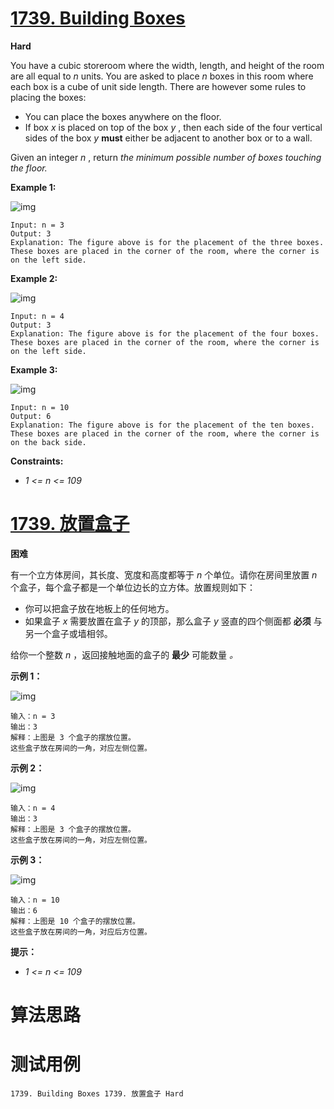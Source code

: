 # [1739. Building Boxes][enTitle]

**Hard**

You have a cubic storeroom where the width, length, and height of the room are all equal to  *n*  units. You are asked to place  *n*  boxes in this room where each box is a cube of unit side length. There are however some rules to placing the boxes:

- You can place the boxes anywhere on the floor. 
- If box  *x*  is placed on top of the box  *y* , then each side of the four vertical sides of the box  *y*  **must**  either be adjacent to another box or to a wall.

Given an integer  *n* , return *the minimum possible number of boxes touching the floor.* 



**Example 1:** 

![img](https://assets.leetcode.com/uploads/2021/01/04/3-boxes.png)

```
Input: n = 3
Output: 3
Explanation: The figure above is for the placement of the three boxes.
These boxes are placed in the corner of the room, where the corner is on the left side.

```

**Example 2:** 

![img](https://assets.leetcode.com/uploads/2021/01/04/4-boxes.png)

```
Input: n = 4
Output: 3
Explanation: The figure above is for the placement of the four boxes.
These boxes are placed in the corner of the room, where the corner is on the left side.

```

**Example 3:** 

![img](https://assets.leetcode.com/uploads/2021/01/04/10-boxes.png)

```
Input: n = 10
Output: 6
Explanation: The figure above is for the placement of the ten boxes.
These boxes are placed in the corner of the room, where the corner is on the back side.
```



**Constraints:** 

-  *1 <= n <= 109* 


# [1739. 放置盒子][cnTitle]

**困难**

有一个立方体房间，其长度、宽度和高度都等于  *n*  个单位。请你在房间里放置  *n*  个盒子，每个盒子都是一个单位边长的立方体。放置规则如下：

- 你可以把盒子放在地板上的任何地方。 
- 如果盒子  *x*  需要放置在盒子  *y*  的顶部，那么盒子  *y*  竖直的四个侧面都 **必须**  与另一个盒子或墙相邻。

给你一个整数  *n*  ，返回接触地面的盒子的 **最少**  可能数量 *。* 



**示例 1：** 

![img](https://assets.leetcode-cn.com/aliyun-lc-upload/uploads/2021/01/24/3-boxes.png)

```
输入：n = 3
输出：3
解释：上图是 3 个盒子的摆放位置。
这些盒子放在房间的一角，对应左侧位置。

```

**示例 2：** 

![img](https://assets.leetcode-cn.com/aliyun-lc-upload/uploads/2021/01/24/4-boxes.png)

```
输入：n = 4
输出：3
解释：上图是 3 个盒子的摆放位置。
这些盒子放在房间的一角，对应左侧位置。

```

**示例 3：** 

![img](https://assets.leetcode-cn.com/aliyun-lc-upload/uploads/2021/01/24/10-boxes.png)

```
输入：n = 10
输出：6
解释：上图是 10 个盒子的摆放位置。
这些盒子放在房间的一角，对应后方位置。
```



**提示：** 

-  *1 <= n <= 109* 




# 算法思路

# 测试用例
```
1739. Building Boxes 1739. 放置盒子 Hard
```

[enTitle]: https://leetcode.com/problems/building-boxes/
[cnTitle]: https://leetcode-cn.com/problems/building-boxes/
